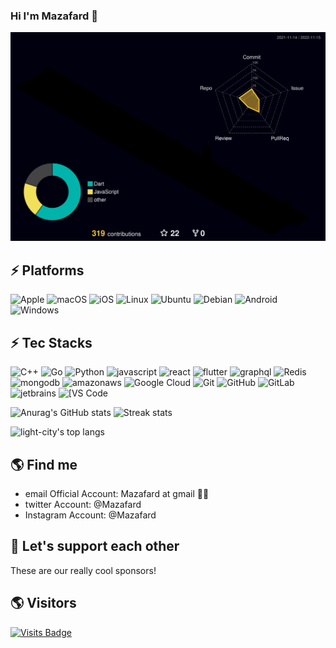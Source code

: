 ### Hi I'm Mazafard 👋
<!--
**Mazafard/Mazafard** is a ✨ _special_ ✨ repository because its `README.md` (this file) appears on your GitHub profile.

-->
![](./profile-3d-contrib/profile-night-rainbow.svg)
## ⚡ Platforms



![Apple](https://img.shields.io/badge/Apple-9400D3?style=for-the-badge&logo=Apple&logoColor=white)
![macOS](https://img.shields.io/badge/macOS-4B0082?style=for-the-badge&logo=macOS&logoColor=white)
![iOS](https://img.shields.io/badge/iOS-0000FF?style=for-the-badge&logo=iOS&logoColor=white)
![Linux](https://img.shields.io/badge/Linux-00FF00?style=for-the-badge&logo=linux&logoColor=black)
![Ubuntu](https://img.shields.io/badge/Ubuntu-FFFF00?style=for-the-badge&logo=ubuntu&logoColor=black)
![Debian](https://img.shields.io/badge/Debian-FF7F00?style=for-the-badge&logo=ubuntu&logoColor=white)
![Android](https://img.shields.io/badge/Android-FF0000?style=for-the-badge&logo=android&logoColor=white)
![Windows](https://img.shields.io/badge/Windows-0078D6?style=for-the-badge&logo=windows&logoColor=white)


## ⚡ Tec Stacks

![C++](https://img.shields.io/badge/-C++-00599C?style=flat-square&logo=c)
![Go](https://img.shields.io/badge/-Go-%23E44D27?style=flat-square&logo=GO&logoColor=ffffff)
![Python](https://img.shields.io/badge/-Python-black?style=flat-square&logo=Python)
![javascript](https://img.shields.io/badge/-Javascript-black?style=flat-square&logo=Javascript)
![react](https://img.shields.io/badge/-React-black?style=flat-square&logo=react)
![flutter](https://img.shields.io/badge/-Flutter-black?style=flat-square&logo=flutter)
![graphql](https://img.shields.io/badge/-Graphql-black?style=flat-square&logo=graphql)
![Redis](https://img.shields.io/badge/-Redis-black?style=flat-square&logo=Redis)
![mongodb](https://img.shields.io/badge/-MongoDB-black?style=flat-square&logo=mongodb)
![amazonaws](https://img.shields.io/badge/-AWS-black?style=flat-square&logo=amazonaws)
![Google Cloud](https://img.shields.io/badge/Google%20Cloud-black?style=flat-square&logo=google-cloud)
![Git](https://img.shields.io/badge/-Git-black?style=flat-square&logo=git)
![GitHub](https://img.shields.io/badge/-GitHub-181717?style=flat-square&logo=github)
![GitLab](https://img.shields.io/badge/-GitLab-FCA121?style=flat-square&logo=gitlab)
![jetbrains](https://img.shields.io/badge/-Jetbrains-black?style=flat-square&logo=jetbrains)
<img alt="[VS Code" src="https://img.shields.io/badge/-VSCode-%23007ACC?style=flat-square&logo=visual-studio-code" /><br />

![Anurag's GitHub stats](https://github-readme-stats.vercel.app/api?username=mazafard&theme=cobalt2&show_icons=true)
![Streak stats](https://github-readme-streak-stats.herokuapp.com/?user=mazafard&show_icons=true&theme=tokyonight)
<p align='left'>
  <img align="top" src="https://github-readme-stats.vercel.app/api/top-langs/?username=mazafard&bg_color=071A2C&line_height=20&text_color=FFFFFF" alt="light-city's top langs"/>
</p>

## 🌎 Find me
- email Official Account: Mazafard at gmail ✍🏾
- twitter Account: @Mazafard
- Instagram Account: @Mazafard




## 🚀 Let's support each other
These are our really cool sponsors!

<!-- sponsors --><!-- sponsors -->

## 🌎 Visitors
[![Visits Badge](https://badges.pufler.dev/visits/puf17432/git-badges)](https://badges.pufler.dev)